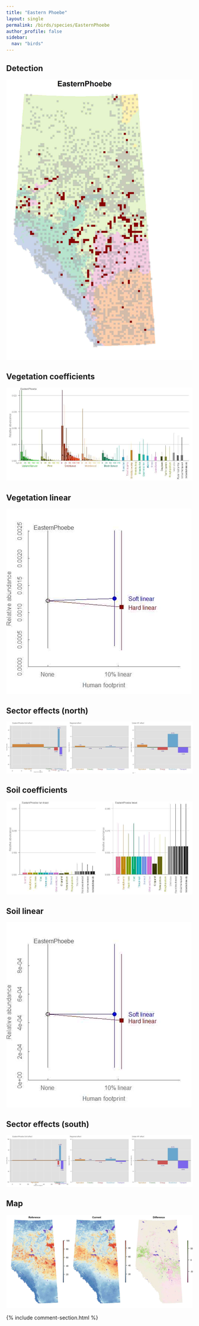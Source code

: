 ```yaml
---
title: "Eastern Phoebe"
layout: single
permalink: /birds/species/EasternPhoebe
author_profile: false
sidebar:
  nav: "birds"
---
```


<h2>Detection</h2>

![](/assets/images/birds/EasternPhoebe/det.jpg)

<h2>Vegetation coefficients</h2>

![](/assets/images/birds/EasternPhoebe/veghf.jpg)

<h2>Vegetation linear</h2>

![](/assets/images/birds/EasternPhoebe/lin-north.jpg)

<h2>Sector effects (north)</h2>

![](/assets/images/birds/EasternPhoebe/sector-north.jpg)

<h2>Soil coefficients</h2>

![](/assets/images/birds/EasternPhoebe/soilhf.jpg)

<h2>Soil linear</h2>

![](/assets/images/birds/EasternPhoebe/lin-south.jpg)

<h2>Sector effects (south)</h2>

![](/assets/images/birds/EasternPhoebe/sector-south.jpg)

<h2>Map</h2>

![](/assets/images/birds/EasternPhoebe/map.jpg)

{% include comment-section.html %}
